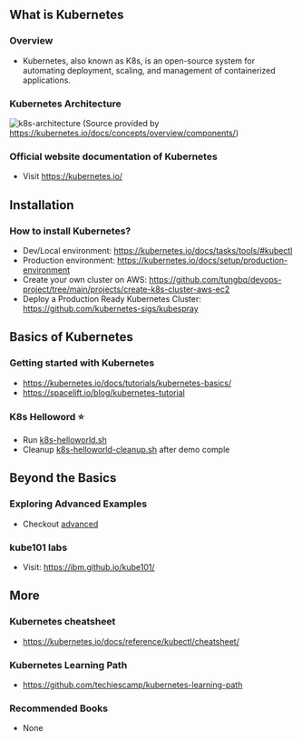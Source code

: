## What is Kubernetes

### Overview

- Kubernetes, also known as K8s, is an open-source system for automating deployment, scaling, and management of containerized applications.

### Kubernetes Architecture

![k8s-architecture](https://d33wubrfki0l68.cloudfront.net/2475489eaf20163ec0f54ddc1d92aa8d4c87c96b/e7c81/images/docs/components-of-kubernetes.svg)
(Source provided by https://kubernetes.io/docs/concepts/overview/components/)

### Official website documentation of Kubernetes

- Visit https://kubernetes.io/

## Installation

### How to install Kubernetes?

- Dev/Local environment: https://kubernetes.io/docs/tasks/tools/#kubectl
- Production environment: https://kubernetes.io/docs/setup/production-environment
- Create your own cluster on AWS: https://github.com/tungbq/devops-project/tree/main/projects/create-k8s-cluster-aws-ec2
- Deploy a Production Ready Kubernetes Cluster: https://github.com/kubernetes-sigs/kubespray

## Basics of Kubernetes

### Getting started with Kubernetes

- https://kubernetes.io/docs/tutorials/kubernetes-basics/
- https://spacelift.io/blog/kubernetes-tutorial

### K8s Helloword ⭐

- Run [k8s-helloworld.sh](./basic/helloworld/k8s-helloworld.sh)
- Cleanup [k8s-helloworld-cleanup.sh](./basic/helloworld/k8s-helloworld-cleanup.sh) after demo comple

## Beyond the Basics

### Exploring Advanced Examples

- Checkout [advanced](./advanced/)

### kube101 labs
- Visit: https://ibm.github.io/kube101/

## More

### Kubernetes cheatsheet

- https://kubernetes.io/docs/reference/kubectl/cheatsheet/

### Kubernetes Learning Path

- https://github.com/techiescamp/kubernetes-learning-path

### Recommended Books

- None
